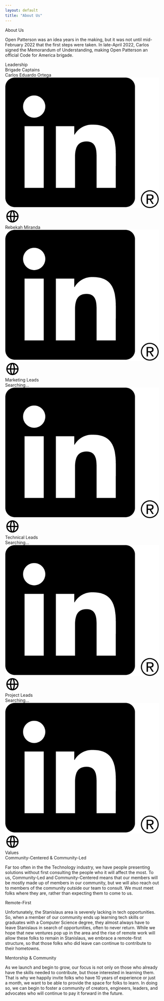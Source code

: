 ```yaml
---
layout: default
title: "About Us"
---
```


<section id="about-us">
    <div class="flex-col w-2/3 m-auto">
        <div class="text-4xl py-10 text-center font-bold">About Us</div>
        <p>Open Patterson was an idea years in the making, but it was not until mid-February 2022 that the first steps
            were taken. In late-April 2022, Carlos signed the Memorandum of Understanding, making Open Patterson an
            official Code for America brigade.</p>
    </div>
</section>
<section id="leadership">
    <div class="flex-col w-2/3 m-auto pb-10">
        <div class="text-4xl py-10 text-center font-bold">Leadership</div>
        <div class="text-2xl text-center font-bold">Brigade Captains</div>
        <div class="items-center justify-center flex py-2">
            <a class="px-2">Carlos Eduardo Ortega</a>
            <a href="https://www.linkedin.com/in/soycarlos/" target="_blank">
                <img src="/assets/icons/linkedin-logo.png" alt="LinkedIn" class="px-1 h-5" />
            </a>
            <a href="https://carlos.soy/" target="_blank">
                <img src="/assets/icons/globe.svg" alt="Website" class="px-1 h-7" />
            </a>
        </div>
        <div class="items-center justify-center flex">
            <a class="px-2">Rebekah Miranda</a>
            <a href="#" target="_blank">
                <img src="/assets/icons/linkedin-logo.png" alt="LinkedIn" class="px-1 h-5" />
            </a>
            <a href="#" target="_blank">
                <img src="/assets/icons/globe.svg" alt="Website" class="px-1 h-7" />
            </a>
        </div>
        <div class="text-2xl text-center font-bold pt-10">Marketing Leads</div>
        <div class="items-center justify-center flex py-2">
            <a class="px-2">Searching...</a>
            <a href="#" target="_blank">
                <img src="/assets/icons/linkedin-logo.png" alt="LinkedIn" class="px-1 h-5" />
            </a>
            <a href="#" target="_blank">
                <img src="/assets/icons/globe.svg" alt="Website" class="px-1 h-7" />
            </a>
        </div>
        <div class="text-2xl text-center font-bold pt-10">Technical Leads</div>
        <div class="items-center justify-center flex py-2">
            <a class="px-2">Searching...</a>
            <a href="#" target="_blank">
                <img src="/assets/icons/linkedin-logo.png" alt="LinkedIn" class="px-1 h-5" />
            </a>
            <a href="#" target="_blank">
                <img src="/assets/icons/globe.svg" alt="Website" class="px-1 h-7" />
            </a>
        </div>
        <div class="text-2xl text-center font-bold pt-10">Project Leads</div>
        <div class="items-center justify-center flex py-2">
            <a class="px-2">Searching...</a>
            <a href="#" target="_blank">
                <img src="/assets/icons/linkedin-logo.png" alt="LinkedIn" class="px-1 h-5" />
            </a>
            <a href="#" target="_blank">
                <img src="/assets/icons/globe.svg" alt="Website" class="px-1 h-7" />
            </a>
        </div>
    </div>
</section>
<section id="values">
    <div class="flex-col w-2/3 m-auto pb-10">
        <div class="text-4xl py-10 text-center font-bold">Values</div>
        <div class="text-2xl text-center font-bold">Community-Centered & Community-Led</div>
        <p class="text-center">Far too often in the the Technology industry, we have people presenting solutions without first consulting the people who it will affect the most. To us, Community-Led and Community-Centered means that our members will be mostly made up of members in our community, but we will also reach out to members of the community outside our team to consult. We must meet folks where they are, rather than expecting them to come to us.</p>
        <div class="text-2xl text-center font-bold pt-4">Remote-First</div>
        <p class="text-center">Unfortunately, the Stanislaus area is severely lacking in tech opportunities. So, when a member of our community ends up learning tech skills or graduates with a Computer Science degree, they almost always have to leave Stanislaus in search of opportunities, often to never return. While we hope that new ventures pop up in the area and the rise of remote work will allow these folks to remain in Stanislaus, we embrace a remote-first structure, so that those folks who did leave can continue to contribute to their hometowns.</p>
        <div class="text-2xl text-center font-bold pt-4">Mentorship & Community</div>
        <p class="text-center">As we launch and begin to grow, our focus is not only on those who already have the skills needed to contribute, but those interested in learning them. That is why we happily invite folks who have 10 years of experience or just a month, we want to be able to provide the space for folks to learn. In doing so, we can begin to foster a community of creators, engineers, leaders, and advocates who will continue to pay it forward in the future.</p>
    </div>
</section>